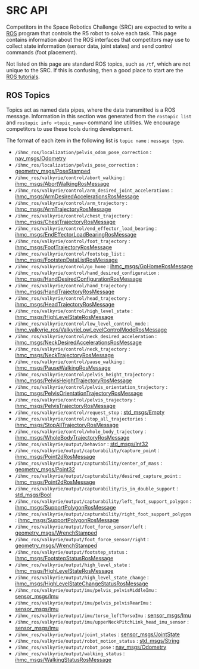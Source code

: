 # SRC API

Competitors in the Space Robotics Challenge (SRC) are expected to write a [ROS](ros.org) program that controls the R5 robot to solve each task. This page contains information about the ROS interfaces that competitors may use to collect state information (sensor data, joint states) and send control commands (foot placement).

Not listed on this page are standard ROS topics, such as `/tf`, which are not unique to the SRC. If this is confusing, then a good place to start are the [ROS tutorials](http://wiki.ros.org/ROS/Tutorials).

## ROS Topics

Topics act as named data pipes, where the data transmitted is a ROS message. Information in this section was generated from the `rostopic list` and `rostopic info <topic_name>` command line utilities. We encourage competitors to use these tools during development.

The format of each item in the following list is `topic name` : `message type`.

* `/ihmc_ros/localization/pelvis_odom_pose_correction` : [nav_msgs/Odometry](http://docs.ros.org/api/nav_msgs/html/msg/Odometry.html)
* `/ihmc_ros/localization/pelvis_pose_correction` : [geometry_msgs/PoseStamped](http://docs.ros.org/api/geometry_msgs/html/msg/PoseStamped.html)
* `/ihmc_ros/valkyrie/control/abort_walking` : [ihmc_msgs/AbortWalkingRosMessage](https://stash.ihmc.us/projects/ROS/repos/ihmc-ros-core/browse/ihmc_msgs/msg/AbortWalkingRosMessage.msg)
* `/ihmc_ros/valkyrie/control/arm_desired_joint_accelerations` : [ihmc_msgs/ArmDesiredAccelerationsRosMessage](https://stash.ihmc.us/projects/ROS/repos/ihmc-ros-core/browse/ihmc_msgs/msg/ArmDesiredAccelerationsRosMessage.msg)
* `/ihmc_ros/valkyrie/control/arm_trajectory` : [ihmc_msgs/ArmTrajectoryRosMessage](https://stash.ihmc.us/projects/ROS/repos/ihmc-ros-core/browse/ihmc_msgs/msg/ArmTrajectoryRosMessage.msg)
* `/ihmc_ros/valkyrie/control/chest_trajectory` : [ihmc_msgs/ChestTrajectoryRosMessage](https://stash.ihmc.us/projects/ROS/repos/ihmc-ros-core/browse/ihmc_msgs/msg/ChestTrajectoryRosMessage.msg)
* `/ihmc_ros/valkyrie/control/end_effector_load_bearing` : [ihmc_msgs/EndEffectorLoadBearingRosMessage](https://stash.ihmc.us/projects/ROS/repos/ihmc-ros-core/browse/ihmc_msgs/msg/EndEffectorLoadBearingRosMessage.msg)
* `/ihmc_ros/valkyrie/control/foot_trajectory` : [ihmc_msgs/FootTrajectoryRosMessage](https://stash.ihmc.us/projects/ROS/repos/ihmc-ros-core/browse/ihmc_msgs/msg/FootTrajectoryRosMessage.msg)
* `/ihmc_ros/valkyrie/control/footstep_list` : [ihmc_msgs/FootstepDataListRosMessage](https://stash.ihmc.us/projects/ROS/repos/ihmc-ros-core/browse/ihmc_msgs/msg/FootstepDataListRosMessage.msg)
* `/ihmc_ros/valkyrie/control/go_home` : [ihmc_msgs/GoHomeRosMessage](https://stash.ihmc.us/projects/ROS/repos/ihmc-ros-core/browse/ihmc_msgs/msg/FootstepDataListRosMessage.msg)
* `/ihmc_ros/valkyrie/control/hand_desired_configuration` : [ihmc_msgs/HandDesiredConfigurationRosMessage](https://stash.ihmc.us/projects/ROS/repos/ihmc-ros-core/browse/ihmc_msgs/msg/FootstepDataListRosMessage.msg)
* `/ihmc_ros/valkyrie/control/hand_trajectory` : [ihmc_msgs/HandTrajectoryRosMessage](https://stash.ihmc.us/projects/ROS/repos/ihmc-ros-core/browse/ihmc_msgs/msg/FootstepDataListRosMessage.msg)
* `/ihmc_ros/valkyrie/control/head_trajectory` : [ihmc_msgs/HeadTrajectoryRosMessage](https://stash.ihmc.us/projects/ROS/repos/ihmc-ros-core/browse/ihmc_msgs/msg/HeadTrajectoryRosMessage.msg)
* `/ihmc_ros/valkyrie/control/high_level_state` : [ihmc_msgs/HighLevelStateRosMessage](https://stash.ihmc.us/projects/ROS/repos/ihmc-ros-core/browse/ihmc_msgs/msg/HighLevelStateRosMessage.msg)
* `/ihmc_ros/valkyrie/control/low_level_control_mode` : [ihmc_valkyrie_ros/ValkyrieLowLevelControlModeRosMessage](https://github.com/ihmcrobotics/ihmc_valkyrie_ros/blob/develop/msg/ValkyrieLowLevelControlModeRosMessage.msg)
* `/ihmc_ros/valkyrie/control/neck_desired_acceleration` : [ihmc_msgs/NeckDesiredAccelerationsRosMessage](https://stash.ihmc.us/projects/ROS/repos/ihmc-ros-core/browse/ihmc_msgs/msg/NeckDesiredAccelerationsRosMessage.msg)
* `/ihmc_ros/valkyrie/control/neck_trajectory` : [ihmc_msgs/NeckTrajectoryRosMessage](https://stash.ihmc.us/projects/ROS/repos/ihmc-ros-core/browse/ihmc_msgs/msg/NeckTrajectoryRosMessage.msg)
* `/ihmc_ros/valkyrie/control/pause_walking` : [ihmc_msgs/PauseWalkingRosMessage](https://stash.ihmc.us/projects/ROS/repos/ihmc-ros-core/browse/ihmc_msgs/msg/PauseWalkingRosMessage.msg)
* `/ihmc_ros/valkyrie/control/pelvis_height_trajectory` : [ihmc_msgs/PelvisHeightTrajectoryRosMessage](https://stash.ihmc.us/projects/ROS/repos/ihmc-ros-core/browse/ihmc_msgs/msg/PelvisHeightTrajectoryRosMessage.msg)
* `/ihmc_ros/valkyrie/control/pelvis_orientation_trajectory` : [ihmc_msgs/PelvisOrientationTrajectoryRosMessage](https://stash.ihmc.us/projects/ROS/repos/ihmc-ros-core/browse/ihmc_msgs/msg/PelvisOrientationTrajectoryRosMessage.msg)
* `/ihmc_ros/valkyrie/control/pelvis_trajectory` : [ihmc_msgs/PelvisTrajectoryRosMessage](https://stash.ihmc.us/projects/ROS/repos/ihmc-ros-core/browse/ihmc_msgs/msg/PelvisTrajectoryRosMessage.msg)
* `/ihmc_ros/valkyrie/control/request_stop` : [std_msgs/Empty](http://docs.ros.org/api/std_msgs/html/msg/Empty.html)
* `/ihmc_ros/valkyrie/control/stop_all_trajectories` : [ihmc_msgs/StopAllTrajectoryRosMessage](https://stash.ihmc.us/projects/ROS/repos/ihmc-ros-core/browse/ihmc_msgs/msg/StopAllTrajectoryRosMessage.msg)
* `/ihmc_ros/valkyrie/control/whole_body_trajectory` : [ihmc_msgs/WholeBodyTrajectoryRosMessage](https://stash.ihmc.us/projects/ROS/repos/ihmc-ros-core/browse/ihmc_msgs/msg/WholeBodyTrajectoryRosMessage.msg)
* `/ihmc_ros/valkyrie/output/behavior` : [std_msgs/Int32](http://docs.ros.org/api/std_msgs/html/msg/Int32.html)
* `/ihmc_ros/valkyrie/output/capturability/capture_point` : [ihmc_msgs/Point2dRosMessage](https://stash.ihmc.us/projects/ROS/repos/ihmc-ros-core/browse/ihmc_msgs/msg/Point2dRosMessage.msg)
* `/ihmc_ros/valkyrie/output/capturability/center_of_mass` : [geometry_msgs/Point32](http://docs.ros.org/api/geometry_msgs/html/msg/Point32.html)
* `/ihmc_ros/valkyrie/output/capturability/desired_capture_point` : [ihmc_msgs/Point2dRosMessage](https://stash.ihmc.us/projects/ROS/repos/ihmc-ros-core/browse/ihmc_msgs/msg/Point2dRosMessage.msg)
* `/ihmc_ros/valkyrie/output/capturability/is_in_double_support` : [std_msgs/Bool](http://docs.ros.org/api/std_msgs/html/msg/Bool.html)
* `/ihmc_ros/valkyrie/output/capturability/left_foot_support_polygon` : [ihmc_msgs/SupportPolygonRosMessage](https://stash.ihmc.us/projects/ROS/repos/ihmc-ros-core/browse/ihmc_msgs/msg/SupportPolygonRosMessage.msg)
* `/ihmc_ros/valkyrie/output/capturability/right_foot_support_polygon` : [ihmc_msgs/SupportPolygonRosMessage](https://stash.ihmc.us/projects/ROS/repos/ihmc-ros-core/browse/ihmc_msgs/msg/SupportPolygonRosMessage.msg)
* `/ihmc_ros/valkyrie/output/foot_force_sensor/left` : [geometry_msgs/WrenchStamped](http://docs.ros.org/api/geometry_msgs/html/msg/WrenchStamped.html)
* `/ihmc_ros/valkyrie/output/foot_force_sensor/right` : [geometry_msgs/WrenchStamped](http://docs.ros.org/api/geometry_msgs/html/msg/WrenchStamped.html)
* `/ihmc_ros/valkyrie/output/footstep_status` : [ihmc_msgs/FootstepStatusRosMessage](https://stash.ihmc.us/projects/ROS/repos/ihmc-ros-core/browse/ihmc_msgs/msg/FootstepStatusRosMessage.msg)
* `/ihmc_ros/valkyrie/output/high_level_state` : [ihmc_msgs/HighLevelStateRosMessage](https://stash.ihmc.us/projects/ROS/repos/ihmc-ros-core/browse/ihmc_msgs/msg/HighLevelStateRosMessage.msg)
* `/ihmc_ros/valkyrie/output/high_level_state_change` : [ihmc_msgs/HighLevelStateChangeStatusRosMessage](https://stash.ihmc.us/projects/ROS/repos/ihmc-ros-core/browse/ihmc_msgs/msg/HighLevelStateChangeStatusRosMessage.msg)
* `/ihmc_ros/valkyrie/output/imu/pelvis_pelvisMiddleImu` : [sensor_msgs/Imu](http://docs.ros.org/api/sensor_msgs/html/msg/Imu.html)
* `/ihmc_ros/valkyrie/output/imu/pelvis_pelvisRearImu` : [sensor_msgs/Imu](http://docs.ros.org/api/sensor_msgs/html/msg/Imu.html)
* `/ihmc_ros/valkyrie/output/imu/torso_leftTorsoImu` : [sensor_msgs/Imu](http://docs.ros.org/api/sensor_msgs/html/msg/Imu.html)
* `/ihmc_ros/valkyrie/output/imu/upperNeckPitchLink_head_imu_sensor` : [sensor_msgs/Imu](http://docs.ros.org/api/sensor_msgs/html/msg/Imu.html)
* `/ihmc_ros/valkyrie/output/joint_states` : [sensor_msgs/JointState](sensor_msgs/Imu)
* `/ihmc_ros/valkyrie/output/robot_motion_status` : [std_msgs/String](http://docs.ros.org/api/std_msgs/html/msg/String.html)
* `/ihmc_ros/valkyrie/output/robot_pose` : [nav_msgs/Odometry](http://docs.ros.org/api/nav_msgs/html/msg/Odometry.html)
* `/ihmc_ros/valkyrie/output/walking_status` : [ihmc_msgs/WalkingStatusRosMessage](https://stash.ihmc.us/projects/ROS/repos/ihmc-ros-core/browse/ihmc_msgs/msg/WalkingStatusRosMessage.msg)